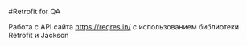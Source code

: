 

#Retrofit for QA 

Работа с API сайта https://reqres.in/ с использованием библиотеки Retrofit и Jackson